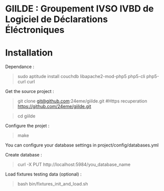 # GIILDE : Groupement IVSO IVBD de Logiciel de Déclarations Éléctroniques

# Installation

Dependance :

> sudo aptitude install couchdb libapache2-mod-php5 php5-cli php5-curl curl

Get the source project :

> git clone git@github.com:24eme/giilde.git #Https recuperation https://github.com/24eme/giilde.git

> cd giilde

Configure the projet :

> make

You can configure your database settings in project/config/databases.yml

Create database :

> curl -X PUT http://localhost:5984/you_database_name

Load fixtures testing data (optional) :

> bash bin/fixtures_init_and_load.sh
